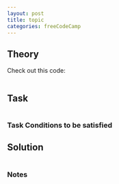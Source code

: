 ```yaml
---
layout: post
title: topic
categories: freeCodeCamp
---
```



## Theory


Check out this code:
```js

```




## Task


```js


```

### Task Conditions to be satisfied



## Solution
```javascript


```

### Notes
